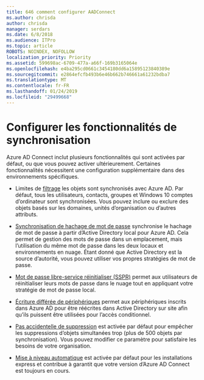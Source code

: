 ```yaml
---
title: 646 comment configurer AADConnect
ms.author: chrisda
author: chrisda
manager: serdars
ms.date: 6/8/2018
ms.audience: ITPro
ms.topic: article
ROBOTS: NOINDEX, NOFOLLOW
localization_priority: Priority
ms.assetid: 599698ac-6709-477a-a66f-169b3165064e
ms.openlocfilehash: e4ba295cd0661c3454180dd6a15895123840389e
ms.sourcegitcommit: e2864efcfb493b6e46b662b746661a61232bdba7
ms.translationtype: MT
ms.contentlocale: fr-FR
ms.lasthandoff: 01/24/2019
ms.locfileid: "29499668"
---
```

# <a name="configure-sync-features"></a>Configurer les fonctionnalités de synchronisation

Azure AD Connect inclut plusieurs fonctionnalités qui sont activées par défaut, ou que vous pouvez activer ultérieurement. Certaines fonctionnalités nécessitent une configuration supplémentaire dans des environnements spécifiques.
  
- Limites de [filtrage](https://docs.microsoft.com/azure/active-directory/connect/active-directory-aadconnectsync-configure-filtering) les objets sont synchronisés avec Azure AD. Par défaut, tous les utilisateurs, contacts, groupes et Windows 10 comptes d’ordinateur sont synchronisées. Vous pouvez inclure ou exclure des objets basés sur les domaines, unités d’organisation ou d’autres attributs. 
    
- [Synchronisation de hachage de mot de passe](https://docs.microsoft.com/azure/active-directory/connect/active-directory-aadconnectsync-implement-password-hash-synchronization) synchronise le hachage de mot de passe à partir d’Active Directory local pour Azure AD. Cela permet de gestion des mots de passe dans un emplacement, mais l’utilisation du même mot de passe dans les deux locaux et environnements en nuage. Étant donné que Active Directory est la source d’autorité, vous pouvez utiliser vos propres stratégies de mot de passe. 
    
- [Mot de passe libre-service réinitialiser (SSPR)](https://docs.microsoft.com/azure/active-directory/authentication/quickstart-sspr) permet aux utilisateurs de réinitialiser leurs mots de passe dans le nuage tout en appliquant votre stratégie de mot de passe local. 
    
- [Écriture différée de périphériques](https://docs.microsoft.com/azure/active-directory/connect/active-directory-aadconnect-feature-device-writeback) permet aux périphériques inscrits dans Azure AD pour être réécrites dans Active Directory sur site afin qu’ils puissent être utilisées pour l’accès conditionnel. 
    
- [Pas accidentelle de suppression](https://docs.microsoft.com/azure/active-directory/connect/active-directory-aadconnectsync-feature-prevent-accidental-deletes) est activée par défaut pour empêcher les suppressions d’objets simultanées trop (plus de 500 objets par synchronisation). Vous pouvez modifier ce paramètre pour satisfaire les besoins de votre organisation. 
    
- [Mise à niveau automatique](https://docs.microsoft.com/azure/active-directory/connect/active-directory-aadconnect-feature-automatic-upgrade) est activée par défaut pour les installations express et contribue à garantit que votre version d’Azure AD Connect est toujours en cours. 
    


